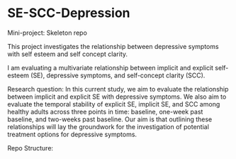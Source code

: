 # SE-SCC-Depression
Mini-project: Skeleton repo

This project investigates the relationship between depressive symptoms with self esteem and self concept clarity.

I am evaluating a multivariate relationship between implicit and explicit 
self-esteem (SE), depressive symptoms, and self-concept clarity (SCC). 

Research question: In this current study, we aim to evaluate the relationship between implicit and explicit 
SE with depressive symptoms. We also aim to evaluate the temporal stability of explicit SE, implicit SE, 
and SCC among healthy adults across three points in time: baseline, one-week past baseline, and two-weeks 
past baseline. Our aim is that outlining these relationships will lay the groundwork for the investigation 
of potential treatment options for depressive symptoms. 

Repo Structure:
